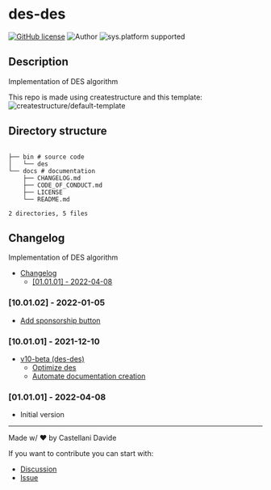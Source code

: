 # des-des
[![GitHub license](https://img.shields.io/badge/license-GNU-green?style=flat)](https://github.com/des/blob/main/docs/LICENSE)
![Author](https://img.shields.io/badge/author-DavideC03-green?style=flat)
![sys.platform supported](https://img.shields.io/badge/OS%20platform%20supported-all-blue?style=flat) 

##  Description 
Implementation of DES algorithm


This repo is made using createstructure and this template:
![createstructure/default-template](https://opengraph.githubassets.com/cf4891d1ca34cb9699f58b62ad889f1b369fad174bbb7dc2b3abfa7b482580a6/des)
##  Directory structure 

```

├── bin # source code
│   └── des
└── docs # documentation
    ├── CHANGELOG.md
    ├── CODE_OF_CONDUCT.md
    ├── LICENSE
    └── README.md

2 directories, 5 files
```
##  Changelog 
Implementation of DES algorithm

- [ Changelog ](#changelog)
  - [[01.01.01] - 2022-04-08](#010101---2022-04-08)

### [10.01.02] - 2022-01-05
- [Add sponsorship button](https://github.com/createstructure/createstructure.github.io/issues/36)

### [10.01.01] - 2021-12-10
- [v10-beta (des-des)](https://github.com/des/issues/5)
  - [Optimize des](https://github.com/des/issues/7)
  - [Automate documentation creation](https://github.com/des/issues/6)

### [01.01.01] - 2022-04-08
 - Initial version

---
Made w/ :heart: by Castellani Davide

If you want to contribute you can start with:
- [Discussion](https://github.com/des/discussions)
- [Issue](https://github.com/des/issues/new)
